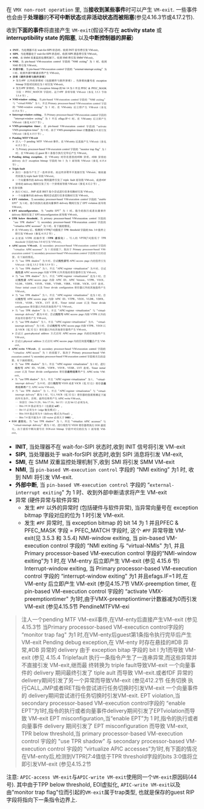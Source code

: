 在 `VMX non-root operation` 里, 当**接收到某些事件**时可以产生 `VM-exit`. 一些事件也会由于**处理器**的**不可中断状态**或**非活动状态而被阻塞**(参见4.16.3节或4.17.2节).

收到**下面的事件**将直接产生 `VM-exit`(假设不存在 **activity state** 或 **interruptibility state 的阻塞**, 以及**中断控制器的屏蔽**)

![config](./images/2.png)

* **INIT**, 当处理器不在 wait-for-SIPI 状态时,收到 INIT 信号将引发 VM-exit
* **SIPI**, 当处理器处于 wait-forSIPI 状态时,收到 SIPI 消息将引发 VM-exit,
* **SMI**, 在 SMM 双重监控处理机制下,收到 SMI 将引发 SMM VM-exit
* **NMI**, 当 `pin-based VM-execution control` 字段的 “NMI exiting” 为1 时, 收到 NMI 将引发 VM-exit.
* **外部中断**, 当 `pin-based VM-execution control` 字段的 “`external-interrupt exiting`" 为 1 时、收到外部中断请求将产生 VM-exit
* 异常 (硬件异常与软件异常)
    * 发生 `#PF` 以外的异常时 (包括硬件与软件异常), 当异常向量号在 exception bitmap 字段对应的位为 1 时引发 VM-exit.
    * 发生 `#PF` 异常时, 当 exception bitmap 的 bit 14 为 1 并且PFEC & PFEC_MASK 字段 = PFEC_MATCH 字段时, 这个 `#PF` 异常导致 VM-exit(见 3.5.3 和 3.5.4)
NMI-window exiting, 当 pin-based VM-execution control 字段的 “NMI exiting 与 “virtual-NMIs" 为1, 并且 Primary processor-based VM-execution control 字段的“NMI-window exiting”为 1 时,在 VM-entry 后立即产生 VM-exit (参见 4.15.6 节)
Interrupt-window exiting, 当 Primary processor-based VM-execution control 字段的 “interrupt-window exiting" 为1 并且efags.IF=1 时,在 VM-enty 后立即产生 VM-exit (参见4.15.7节
VMX-preemption timer, 在 pin-based VM-execution control 宇段的 “activate VMX-preemptiontimer" 为1时,由于VMX-preemptiontimer计数器减为0而引发
VM-exit (参见4.15.5节
PendineMTFVM-exi
> 注人一个pending MTF VM-exil事件,在VM-enty后直接产生VM-exit (参见
4.15.3节
> 当Primary processor-based VM-executicn control字段的 “monitor trap fag" 为1
时,在VM-enty后guest第1条指令执行完毕后产生VM-exit
Pending debug exception,在 VM-enty 时存在悬挂的#DB 异常,#DB 异常的
delivery 由于 exception bitap 字段的 bit l 为1而导致 VM-exit (参见 4.15.4
Triplefault
>执行一条指令产生了一连串异常,而这些异常并不直接引发 VM-exit,继而最
终转换为 triple fault导致VM-exit
一个向量事件的 delivery 期间最终引发了 tiple ault 而导致 VM-exit.或者fDF
异常的 delivery期间引发了另一个异常而导致VM-exit (叁见412.2节
任务切换
>执行CALL,JMP或者IRET指令尝试进行任务切换时引发VM-exit
>一个向量事件的 delivery期间尝试进行任务切换时引发VM-exit.
EPT violation,当 secondary processor-based VM-execution control字段的 “enable
EPT”为1时,指令的执行或者向量事件delivery期间引发了EPTviolation而导致
VM-exit
EPT misconfiguration,当“enable EPT”为 1 时,指令的执行或者向量事件
delivery 期间引发了 EPT misconfiguration 而导致 VM-exit,
TPR below threshold,当 primary processor-based VM-execution control 宇段的
"use TPR shadow” 与 secondary processor-based VM-execution control 宇段的
“virtualize APIC accesses”为1时,有下面的情况
>在VM-enty后,检测到VTPR[7:4值低于TPR threshold字段的bits 3:0值将立
即引发VM-exit (参见4.15.2节

注意: `APIC-access VM-exit`与`APIC-write VM-exit`使用同一个`VM-exit`原因码(44号). 其中由于TPP below threshold, EOI虚拟化, `APIC-write VM-exit`以及由"monitor trap flag"位而引起的`VM-exit`属于trap类型, 也就是保存的guest RIP字段将指向下一条指令边界上.
